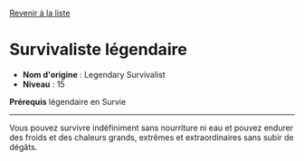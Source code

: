 [Revenir à la liste](..)

# Survivaliste légendaire

 * **Nom d'origine** : Legendary Survivalist
 * **Niveau** : 15


<p><strong>Prérequis</strong> légendaire en Survie</p>
<hr>
<p>Vous pouvez survivre indéfiniment sans nourriture ni eau et pouvez endurer des froids et des chaleurs grands, extrêmes et extraordinaires sans subir de dégâts.</p>